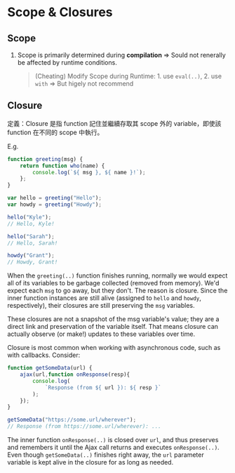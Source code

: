 # Scope & Closures

## Scope

1. Scope is primarily determined during **compilation** => Sould not renerally be affected by runtime conditions.

    > (Cheating) Modify Scope during Runtime: 1. use `eval(..)`, 2. use `with` => But higely not recommend

## Closure

定義：Closure 是指 function 記住並繼續存取其 scope 外的 variable，即使該 function 在不同的 scope 中執行。

E.g.

```javascript
function greeting(msg) {
    return function who(name) {
        console.log(`${ msg }, ${ name }!`);
    };
}

var hello = greeting("Hello");
var howdy = greeting("Howdy");

hello("Kyle");
// Hello, Kyle!

hello("Sarah");
// Hello, Sarah!

howdy("Grant");
// Howdy, Grant!
```

When the `greeting(..)` function finishes running, normally we would expect all of its variables to be garbage collected (removed from memory). We'd expect each `msg` to go away, but they don't. The reason is closure. Since the inner function instances are still alive (assigned to `hello` and `howdy`, respectively), their closures are still preserving the `msg` variables.

These closures are not a snapshot of the msg variable's value; they are a direct link and preservation of the variable itself. That means closure can actually observe (or make!) updates to these variables over time.

Closure is most common when working with asynchronous code, such as with callbacks. Consider:

```javascript
function getSomeData(url) {
    ajax(url,function onResponse(resp){
        console.log(
            `Response (from ${ url }): ${ resp }`
        );
    });
}

getSomeData("https://some.url/wherever");
// Response (from https://some.url/wherever): ...
```

The inner function `onResponse(..)` is closed over `url`, and thus preserves and remembers it until the Ajax call returns and executes `onResponse(..)`. Even though `getSomeData(..)` finishes right away, the `url` parameter variable is kept alive in the closure for as long as needed.
